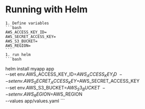 # Running with Helm

	1. Define variables
	```bash
	AWS_ACCESS_KEY_ID=
	AWS_SECRET_ACCESS_KEY=
	AWS_S3_BUCKET=
	AWS_REGION=
	```
	1. run helm
	```bash
  helm install myapp app \
		--set env.AWS_ACCESS_KEY_ID=$AWS_ACCESS_KEY_ID \
		--set env.AWS_SECRET_ACCESS_KEY=$AWS_SECRET_ACCESS_KEY \
		--set env.AWS_S3_BUCKET=$AWS_S3_BUCKET \
		--set env.AWS_REGION=$AWS_REGION \
		--values app/values.yaml
	```
